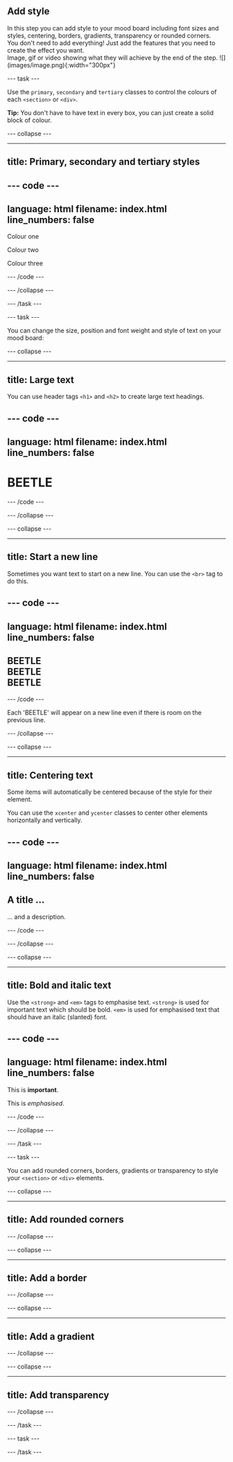 ## Add style

<div style="display: flex; flex-wrap: wrap">
<div style="flex-basis: 200px; flex-grow: 1; margin-right: 15px;">
In this step you can add style to your mood board including font sizes and styles, centering, borders, gradients, transparency or rounded corners. You don't need to add everything! Just add the features that you need to create the effect you want. 
</div>
<div>
Image, gif or video showing what they will achieve by the end of the step. ![](images/image.png){:width="300px"}
</div>
</div>

--- task ---

Use the `primary`, `secondary` and `tertiary` classes to control the colours of each `<section>` or `<div>`.

**Tip:** You don't have to have text in every box, you can just create a solid block of colour. 

--- collapse ---

---
title: Primary, secondary and tertiary styles
---

--- code ---
---
language: html
filename: index.html
line_numbers: false
---

<section class="wrap">
    <div class="primary">
        <p>Colour one</p>
    </div>
    <div class="secondary">
        <p>Colour two</p>
    </div>
    <div class="tertiary">
        <p>Colour three</p>
    </div>
</section>

--- /code ---

--- /collapse ---

--- /task ---

--- task ---

You can change the size, position and font weight and style of text on your mood board:

--- collapse ---

---
title: Large text
---

You can use header tags `<h1>` and `<h2>` to create large text headings. 

--- code ---
---
language: html
filename: index.html
line_numbers: false
---

<div><h1>BEETLE</h1></div>

--- /code ---

--- /collapse ---

--- collapse ---

---
title: Start a new line
---

Sometimes you want text to start on a new line. You can use the `<br>` tag to do this. 

--- code ---
---
language: html
filename: index.html
line_numbers: false
---

<div class="tertiary">
    <h2>BEETLE<br>BEETLE<br>BEETLE</h2>
</div>

--- /code ---

Each 'BEETLE' will appear on a new line even if there is room on the previous line. 

--- /collapse ---

--- collapse ---

---
title: Centering text
---

Some items will automatically be centered because of the style for their element. 

You can use the `xcenter` and `ycenter` classes to center other elements horizontally and vertically. 

--- code ---
---
language: html
filename: index.html
line_numbers: false
---

<section class="xcenter ycenter">
    <h2>A title ...</h2>
    <p>... and a description.</p>
</section>

--- /code ---

--- /collapse ---

--- collapse ---

---
title: Bold and italic text
---

Use the `<strong>` and `<em>` tags to emphasise text. `<strong>` is used for important text which should be bold. `<em>` is used for emphasised text that should have an italic (slanted) font.

--- code ---
---
language: html
filename: index.html
line_numbers: false
---
<p>This is <strong>important</strong>.</p>
<p>This is <em>emphasised</em>.</p>
--- /code ---

--- /collapse ---

--- /task ---

--- task ---

You can add rounded corners, borders, gradients or transparency to style your `<section>` or `<div>` elements. 

--- collapse ---

---
title: Add rounded corners
---



--- /collapse ---


--- collapse ---

---
title: Add a border
---



--- /collapse ---

--- collapse ---

---
title: Add a gradient
---



--- /collapse ---

--- collapse ---

---
title: Add transparency
---



--- /collapse ---

--- /task ---

--- task ---



--- /task ---